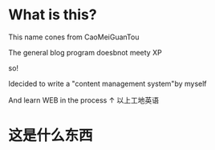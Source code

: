 # What is this?

This name cones from CaoMeiGuanTou

The general blog program doesbnot meety XP

so!

Idecided to write a "content management system"by myself

And learn WEB in the process
↑ 以上工地英语
# 这是什么东西



